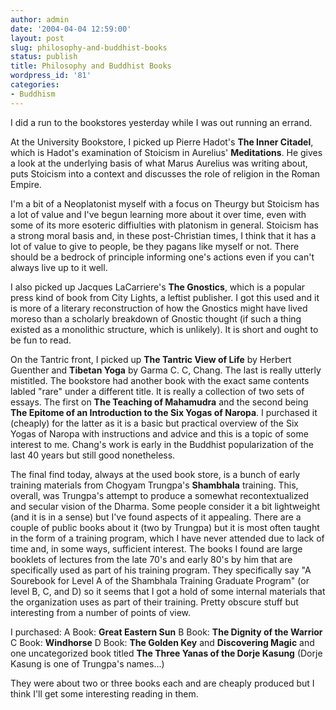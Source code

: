 ```yaml
---
author: admin
date: '2004-04-04 12:59:00'
layout: post
slug: philosophy-and-buddhist-books
status: publish
title: Philosophy and Buddhist Books
wordpress_id: '81'
categories:
- Buddhism
---
```

I did a run to the bookstores yesterday while I was out running an errand.

At the University Bookstore, I picked up Pierre Hadot's <b>The Inner Citadel</b>, which is Hadot's examination of Stoicism in Aurelius' <b>Meditations</b>. He gives a look at the underlying basis of what Marus Aurelius was writing about, puts Stoicism into a context and discusses the role of religion in the Roman Empire.

I'm a bit of a Neoplatonist myself with a focus on Theurgy but Stoicism has a lot of value and I've begun learning more about it over time, even with some of its more esoteric diffiulties with platonism in general. Stoicism has a strong moral basis and, in these post-Christian times, I think that it has a lot of value to give to people, be they pagans like myself or not. There should be a bedrock of principle informing one's actions even if you can't always live up to it well.

I also picked up Jacques LaCarriere's <b>The Gnostics</b>, which is a popular press kind of book from City Lights, a leftist publisher. I got this used and it is more of a literary reconstruction of how the Gnostics might have lived moreso than a scholarly breakdown of Gnostic thought (if such a thing existed as a monolithic structure, which is unlikely). It is short and ought to be fun to read.

On the Tantric front, I picked up <b>The Tantric View of Life</b> by Herbert Guenther and <b>Tibetan Yoga</b> by Garma C. C, Chang. The last is really utterly mistitled. The bookstore had another book with the exact same contents labled "rare" under a different title. It is really a collection of two sets of essays. The first on <b>The Teaching of Mahamudra</b> and the second being <b>The Epitome of an Introduction to the Six Yogas of Naropa</b>. I purchased it (cheaply) for the latter as it is a basic but practical overview of the Six Yogas of Naropa with instructions and advice and this is a topic of some interest to me. Chang's work is early in the Buddhist popularization of the last 40 years but still good nonetheless.

The final find today, always at the used book store, is a bunch of early training materials from Chogyam Trungpa's <b>Shambhala</b> training. This, overall, was Trungpa's attempt to produce a somewhat recontextualized and secular vision of the Dharma. Some people consider it a bit lightweight (and it is in a sense) but I've found aspects of it appealing. There are a couple of public books about it (two by Trungpa) but it is most often taught in the form of a training program, which I have never attended due to lack of time and, in some ways, sufficient interest. The books I found are large booklets of lectures from the late 70's and early 80's by him that are specifically used as part of his training program. They specifically say "A Sourebook for Level A of the Shambhala Training Graduate Program" (or level B, C, and D) so it seems that I got a hold of some internal materials that the organization uses as part of their training. Pretty obscure stuff but interesting from a number of points of view.

I purchased:
 A Book: <b>Great Eastern Sun</b>
 B Book: <b>The Dignity of the Warrior</b>
 C Book: <b>Windhorse</b>
 D Book: <b>The Golden Key</b> and <b>Discovering Magic</b>
 and one uncategorized book titled <b>The Three Yanas of the Dorje Kasung</b> (Dorje Kasung is one of Trungpa's names...)

 They were about two or three books each and are cheaply produced but I think I'll get some interesting reading in them.

